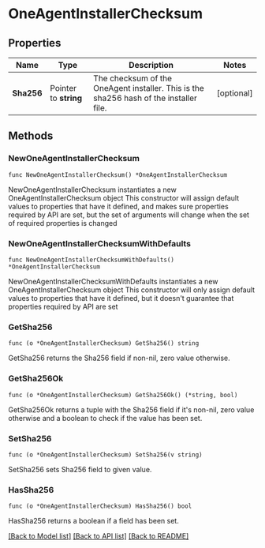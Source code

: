 # OneAgentInstallerChecksum

## Properties

Name | Type | Description | Notes
------------ | ------------- | ------------- | -------------
**Sha256** | Pointer to **string** | The checksum of the OneAgent installer.  This is the sha256 hash of the installer file. | [optional] 

## Methods

### NewOneAgentInstallerChecksum

`func NewOneAgentInstallerChecksum() *OneAgentInstallerChecksum`

NewOneAgentInstallerChecksum instantiates a new OneAgentInstallerChecksum object
This constructor will assign default values to properties that have it defined,
and makes sure properties required by API are set, but the set of arguments
will change when the set of required properties is changed

### NewOneAgentInstallerChecksumWithDefaults

`func NewOneAgentInstallerChecksumWithDefaults() *OneAgentInstallerChecksum`

NewOneAgentInstallerChecksumWithDefaults instantiates a new OneAgentInstallerChecksum object
This constructor will only assign default values to properties that have it defined,
but it doesn't guarantee that properties required by API are set

### GetSha256

`func (o *OneAgentInstallerChecksum) GetSha256() string`

GetSha256 returns the Sha256 field if non-nil, zero value otherwise.

### GetSha256Ok

`func (o *OneAgentInstallerChecksum) GetSha256Ok() (*string, bool)`

GetSha256Ok returns a tuple with the Sha256 field if it's non-nil, zero value otherwise
and a boolean to check if the value has been set.

### SetSha256

`func (o *OneAgentInstallerChecksum) SetSha256(v string)`

SetSha256 sets Sha256 field to given value.

### HasSha256

`func (o *OneAgentInstallerChecksum) HasSha256() bool`

HasSha256 returns a boolean if a field has been set.


[[Back to Model list]](../README.md#documentation-for-models) [[Back to API list]](../README.md#documentation-for-api-endpoints) [[Back to README]](../README.md)


